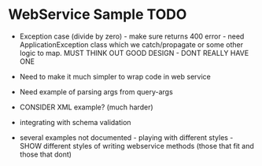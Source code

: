 # WebService Sample TODO

- Exception case (divide by zero) - make sure returns 400 error - need ApplicationException class which we catch/propagate
  or some other logic to map.
  MUST THINK OUT GOOD DESIGN - DONT REALLY HAVE ONE


- Need to make it much simpler to wrap code in web service
- Need example of parsing args from query-args
- CONSIDER XML example? (much harder)
- integrating with schema validation

- several examples not documented - playing with different styles - SHOW different styles of writing webservice methods (those that fit and those that dont)